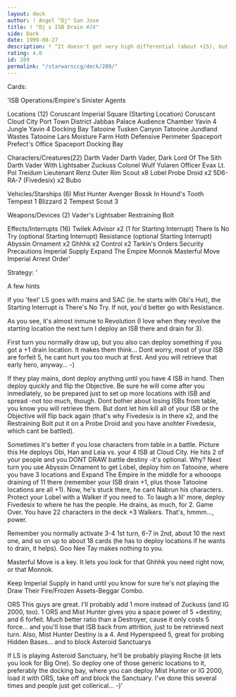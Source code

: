 ```yaml
---
layout: deck
author: ! Angel "Dj" San Jose
title: ! "Dj s ISB Drain #24"
side: Dark
date: 1999-08-27
description: ! "It doesn't get very high differential (about +15), but you can counter almost any strategy. 2 ways for retrieval, massive drains and power enough for fun. I qualified for my Regional (Ithor) with it."
rating: 4.0
id: 289
permalink: "/starwarsccg/deck/289/"
---
```

Cards: 

'ISB Operations/Empire's Sinister Agents

Locations (12)
Coruscant Imperial Square (Starting Location)
Coruscant
Cloud City Port Town District
Jabbas Palace Audience Chamber
Yavin 4 Jungle
Yavin 4 Docking Bay
Tatooine Tusken Canyon
Tatooine Jundland Wastes
Tatooine Lars Moisture Farm
Hoth Defensive Perimeter
Spaceport Prefect's Office
Spaceport Docking Bay

Characters/Creatures(22)
Darth Vader
Darth Vader, Dark Lord Of The Sith
Darth Vader With Lightsaber
Zuckuss
Colonel Wulf Yularen
Officer Evax
Lt. Pol Treidum
Lieutenant Renz
Outer Rim Scout x8
Lobel
Probe Droid x2
5D6-RA-7 (Fivedesix) x2
Bubo

Vehicles/Starships (6)
Mist Hunter
Avenger
Bossk In Hound's Tooth
Tempest 1
Blizzard 2
Tempest Scout 3

Weapons/Devices (2)
Vader's Lightsaber
Restraining Bolt

Effects/Interrupts (16)
Twilek Advisor x2 (1 for Starting Interrupt)
There Is No Try (optional Starting Interrupt)
Resistance (optional Starting Interrupt)
Abyssin Ornament x2
Ghhhk x2
Control x2
Tarkin's Orders
Security Precautions
Imperial Supply
Expand The Empire
Monnok
Masterful Move
Imperial Arrest Order'

Strategy: '

A few hints

If you 'feel' LS goes with mains and SAC (ie. he starts with Obi's Hut), the Starting Interrupt is There's No Try. If not, you'd better go with Resistance.

As you see, it's almost inmune to Revolution (I love when they revolve the starting location the next turn I deploy an ISB there and drain for 3).

First turn you normally draw up, but you also can deploy something if you got a +1 drain location. It makes them think... Dont worry, most of your ISB are forfeit 5, he cant hurt you too much at first. And you will retrieve that early hero, anyway... -)

If they play mains, dont deploy anything until you have 4 ISB in hand. Then deploy quickly and flip the Objective. Be sure he will come after you inmediately, so be prepared just to set up more locations with ISB and spread -not too much, though. Dont bother about losing ISBs from table, you know you will retrieve them. But dont let him kill all of your ISB or the Objective will flip back again (that's why Fivedesix is in there x2, and the Restraining Bolt put it on a Probe Droid and you have anohter Fivedesix, which cant be battled).

Sometimes it's better if you lose characters from table in a battle. Picture this He deploys Obi, Han and Leia vs. your 4 ISB at Cloud City. He hits 2 of your people and you DONT DRAW battle destiny -it's optional. Why? Next turn you use Abyssin Ornament to get Lobel, deploy him on Tatooine, where you have 3 locations and Expand The Empire in the middle for a whooops draining of 11 there (remember your ISB drain +1, plus those Tatooine locations are all +1). Now, he's stuck there, he cant Nabrun his characters. Protect your Lobel with a Walker if you need to. To laugh a lil' more, deploy Fivedesix to where he has the people. He drains, as much, for 2. Game Over. You have 22 characters in the deck +3 Walkers. That's, hmmm..., power.

Remember you normally activate 3-4 1st turn, 6-7 in 2nd, about 10 the next one, and so on up to about 18 cards (he has to deploy locations if he wants to drain, it helps). Goo Nee Tay makes nothing to you.

Masterful Move is a key. It lets you look for that Ghhhk you need right now, or that Monnok.

Keep Imperial Supply in hand until you know for sure he's not playing the Draw Their Fire/Frozen Assets-Beggar Combo.

ORS This guys are great. I'll probably add 1 more instead of Zuckuss (and IG 2000, too). 1 ORS and Mist Hunter gives you a space power of 5 +destiny, and 6 forfeit. Much better ratio than a Destroyer, cause it only costs 5 force... and you'll lose that ISB back from attrition, just to be retrieved next turn. Also, Mist Hunter Destiny is a 4. And Hyperspeed 5, great for probing Hidden Bases... and to block Asteroid Sanctuarys

If LS is playing Asteroid Sanctuary, he'll be probably playing Roche (it lets you look for Big One). So deploy one of those generic locations to it, preferably the docking bay, where you can deploy Mist Hunter or IG 2000, load it with ORS, take off and block the Sanctuary. I've done this several times and people just get collerical... -)'
